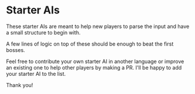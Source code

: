 # Starter AIs
These starter AIs are meant to help new players to parse the input and have a small structure to begin with.

A few lines of logic on top of these should be enough to beat the first bosses.

Feel free to contribute your own starter AI in another language or improve an existing one to help other players by making a PR. 
I'll be happy to add your starter AI to the list.

Thank you!